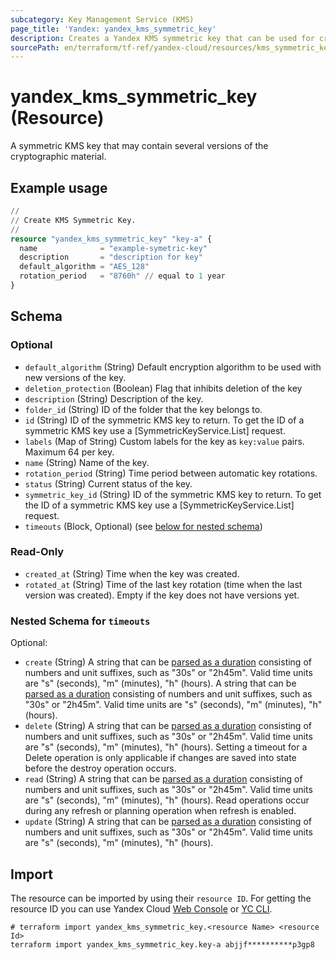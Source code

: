 ```yaml
---
subcategory: Key Management Service (KMS)
page_title: 'Yandex: yandex_kms_symmetric_key'
description: Creates a Yandex KMS symmetric key that can be used for cryptographic operation.
sourcePath: en/terraform/tf-ref/yandex-cloud/resources/kms_symmetric_key.md
---
```


# yandex_kms_symmetric_key (Resource)

A symmetric KMS key that may contain several versions of the cryptographic material.

## Example usage

```terraform
//
// Create KMS Symmetric Key.
//
resource "yandex_kms_symmetric_key" "key-a" {
  name              = "example-symetric-key"
  description       = "description for key"
  default_algorithm = "AES_128"
  rotation_period   = "8760h" // equal to 1 year
}
```

<!-- schema generated by tfplugindocs -->
## Schema

### Optional

- `default_algorithm` (String) Default encryption algorithm to be used with new versions of the key.
- `deletion_protection` (Boolean) Flag that inhibits deletion of the key
- `description` (String) Description of the key.
- `folder_id` (String) ID of the folder that the key belongs to.
- `id` (String) ID of the symmetric KMS key to return.
 To get the ID of a symmetric KMS key use a [SymmetricKeyService.List] request.
- `labels` (Map of String) Custom labels for the key as `key:value` pairs. Maximum 64 per key.
- `name` (String) Name of the key.
- `rotation_period` (String) Time period between automatic key rotations.
- `status` (String) Current status of the key.
- `symmetric_key_id` (String) ID of the symmetric KMS key to return.
 To get the ID of a symmetric KMS key use a [SymmetricKeyService.List] request.
- `timeouts` (Block, Optional) (see [below for nested schema](#nestedblock--timeouts))

### Read-Only

- `created_at` (String) Time when the key was created.
- `rotated_at` (String) Time of the last key rotation (time when the last version was created).
 Empty if the key does not have versions yet.

<a id="nestedblock--timeouts"></a>
### Nested Schema for `timeouts`

Optional:

- `create` (String) A string that can be [parsed as a duration](https://pkg.go.dev/time#ParseDuration) consisting of numbers and unit suffixes, such as "30s" or "2h45m". Valid time units are "s" (seconds), "m" (minutes), "h" (hours). A string that can be [parsed as a duration](https://pkg.go.dev/time#ParseDuration) consisting of numbers and unit suffixes, such as "30s" or "2h45m". Valid time units are "s" (seconds), "m" (minutes), "h" (hours).
- `delete` (String) A string that can be [parsed as a duration](https://pkg.go.dev/time#ParseDuration) consisting of numbers and unit suffixes, such as "30s" or "2h45m". Valid time units are "s" (seconds), "m" (minutes), "h" (hours). Setting a timeout for a Delete operation is only applicable if changes are saved into state before the destroy operation occurs.
- `read` (String) A string that can be [parsed as a duration](https://pkg.go.dev/time#ParseDuration) consisting of numbers and unit suffixes, such as "30s" or "2h45m". Valid time units are "s" (seconds), "m" (minutes), "h" (hours). Read operations occur during any refresh or planning operation when refresh is enabled.
- `update` (String) A string that can be [parsed as a duration](https://pkg.go.dev/time#ParseDuration) consisting of numbers and unit suffixes, such as "30s" or "2h45m". Valid time units are "s" (seconds), "m" (minutes), "h" (hours).

## Import

The resource can be imported by using their `resource ID`. For getting the resource ID you can use Yandex Cloud [Web Console](https://console.yandex.cloud) or [YC CLI](https://yandex.cloud/docs/cli/quickstart).

```shell
# terraform import yandex_kms_symmetric_key.<resource Name> <resource Id>
terraform import yandex_kms_symmetric_key.key-a abjjf**********p3gp8
```
